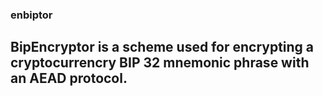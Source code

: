 ### enbiptor
## BipEncryptor is a scheme used for encrypting a cryptocurrencry BIP 32 mnemonic phrase with an AEAD protocol.
